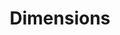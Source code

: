 ---
bigquery: https://console.cloud.google.com/bigquery?p=covid-19-dimensions-ai&page=table&d=data&t=publications
contributors: Digital Science, https://www.digital-science.com/
cost: Free for personal, non-commercial use.
description: Dimensions contains more than 100 million publications, ranging from
  articles published in scholarly journals, books and book chapters, to preprints
  and conference proceedings. All publications are contextualized with linked data
  sets, funding, publications, patents, clinical trials, and policy documents. You
  can also view associated categories, funders, institutions, and researcher profiles.
documentation: https://docs.dimensions.ai/bigquery/index.html
last_edit: 04/06/2022, 07:53:58
location: https://www.dimensions.ai/products/free/
maintained_by: Digital Science, https://www.digital-science.com/
schema_fields:
- year
- funding_aud
- category_for
- altmetrics
- metrics
- filing_year
- date_modified
- relationships
- research_org_country_names
- date_inserted
- original_assignee_countries
- wikipedia_url
- publication_ids
- book_series_title
- category_hra
- interventions
- category_icrp_cso
- research_org_city_names
- categories
- assignee_orgs
- acknowledgements
- resulting_publication_ids
- pmcid
- conditions
- supporting_grant_ids
- ipcr
- funding_gbp
- funder_orgs
- date_imported_gbq
- book_title
- funding_details
- associated_publication_id
- funder_org_acronyms
- funding_eur
- category_rcdc
- legal_events
- external_ids
- research_org_cities
- journal
- funder_org_state_codes
- category_sdg
- established
- associated_publication_arxiv_id
- date_print
- registry
- citation_string
- family_members_ids
- journal_lists
- id
- citations_count
- name
- volume
- conference
- mesh_headings
- types
- expiration_year
- email_address
- mesh_terms
- researcher_ids
- phase
- current_assignee_orgs
- research_org_state_codes
- funding_cad
- patent_ids
- reference_ids
- research_org_state_names
- publication_year
- granted_date
- grant_number
- aliases
- kind
- proceedings_title
- issue
- family_count
- clinical_trial_ids
- date_normal
- category_uoa
- created_date
- pmid
- embargo_date
- labels
- active_years
- funding_chf
- funding_nzd
- concepts
- funder_org_cities
- expiration_date
- foa_number
- repository_id
- end_year
- jurisdiction
- legal_status
- publisher
- acronym
- repository_name
- priority_date
- funder_org_countries
- research_org_countries
- citations
- authors
- filing_status
- cited_by_ids
- associated_grant_ids
- category_icrp_ct
- funding_usd
- funding_cny
- eisbn
- open_access_categories
- subtitles
- original_assignee_orgs
- linkout
- category_hrcs_hc
- brief_title
- type
- category_hrcs_rac
- open_access_categories_v2
- language
- funding_amount
- funding_jpy
- links
- priority_year
- start_date
- research_orgs
- acronyms
- address
- family_id
- funding_currency
- title
- original_abstract
- original_title
- inventor_names
- filing_date
- start_year
- publication_date
- current_assignee
- isbn
- editors
- description
- parent_id
- end_date
- assignee_countries
- source_id
- arxiv_id
- associated_publication_pmid
- license
- funder_countries
- resulting_publication_doi
- investigators
- associated_publication_doi
- original_assignee
- date_online
- granted_year
- funder_org
- pages
- status
- current_assignee_countries
- organisation_details
- repository_url
- application_number
- date
- gender
- cpc
- doi
- abstract
- category_bra
shortname: dimensions
tags:
- scholarly literature
- patents
- funding
- clinical trials
- academic profiles
terms_of_use: 'Use of both the Dimensions COVID-19 dataset and full Dimensions dataset
  are subject to the Dimensions Terms of use: https://www.dimensions.ai/policies-terms-legal '
title: Dimensions
uuid: dcff88bd-fe6b-4fdb-8159-809bf9d7bc1c
---